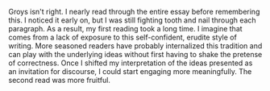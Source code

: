 Groys isn't right. I nearly read through the entire essay before remembering this. I noticed it early on, but I was still fighting tooth and nail through each paragraph. As a result, my first reading took a long time. I imagine that comes from a lack of exposure to this self-confident, erudite style of writing. More seasoned readers have probably internalized this tradition and can play with the underlying ideas without first having to shake the pretense of correctness. Once I shifted my interpretation of the ideas presented as an invitation for discourse, I could start engaging more meaningfully. The second read was more fruitful.
